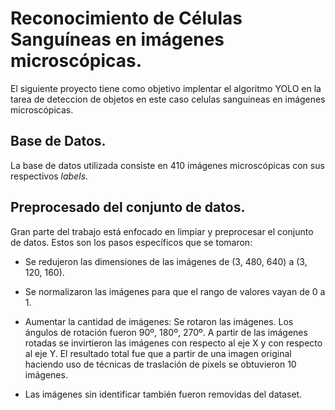 # Reconocimiento de Células Sanguíneas en imágenes microscópicas.

El siguiente proyecto tiene como objetivo implentar el algoritmo YOLO en la tarea de deteccion de objetos en este caso celulas sanguineas en imágenes microscópicas.


## Base de Datos.

La base de datos utilizada consiste en 410 imágenes microscópicas con sus respectivos $labels$.


## Preprocesado del conjunto de datos.

Gran parte del trabajo está enfocado en limpiar y preprocesar el conjunto de datos. Estos son los pasos específicos que se tomaron:

* Se redujeron las dimensiones de las imágenes de (3, 480, 640) a (3, 120, 160).

* Se normalizaron las imágenes para que el rango de valores vayan de 0 a 1.

* Aumentar la cantidad de imágenes:
  Se rotaron las imágenes. Los ángulos de rotación fueron 90º, 180º, 270º.
  A partir de las imágenes rotadas se invirtieron las imágenes con respecto al eje X y con respecto al eje Y.
  El resultado total fue que a partir de una imagen original haciendo uso de técnicas de traslación de pixels se obtuvieron 10 imágenes. 

* Las imágenes sin identificar también fueron removidas del dataset.

